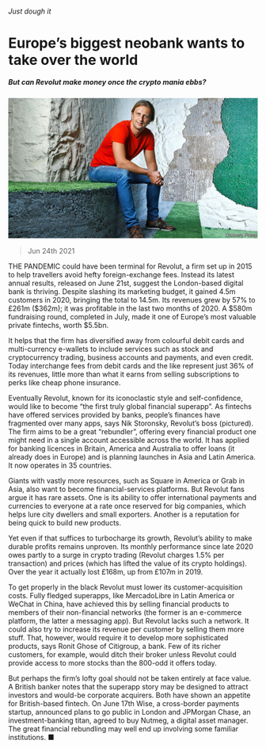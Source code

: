 ###### Just dough it

# Europe’s biggest neobank wants to take over the world 

##### But can Revolut make money once the crypto mania ebbs? 

![image](images/20210626_FNP001_0.jpg) 

> Jun 24th 2021 

THE PANDEMIC could have been terminal for Revolut, a firm set up in 2015 to help travellers avoid hefty foreign-exchange fees. Instead its latest annual results, released on June 21st, suggest the London-based digital bank is thriving. Despite slashing its marketing budget, it gained 4.5m customers in 2020, bringing the total to 14.5m. Its revenues grew by 57% to £261m ($362m); it was profitable in the last two months of 2020. A $580m fundraising round, completed in July, made it one of Europe’s most valuable private fintechs, worth $5.5bn.

It helps that the firm has diversified away from colourful debit cards and multi-currency e-wallets to include services such as stock and cryptocurrency trading, business accounts and payments, and even credit. Today interchange fees from debit cards and the like represent just 36% of its revenues, little more than what it earns from selling subscriptions to perks like cheap phone insurance.


Eventually Revolut, known for its iconoclastic style and self-confidence, would like to become “the first truly global financial superapp”. As fintechs have offered services provided by banks, people’s finances have fragmented over many apps, says Nik Storonsky, Revolut’s boss (pictured). The firm aims to be a great “rebundler”, offering every financial product one might need in a single account accessible across the world. It has applied for banking licences in Britain, America and Australia to offer loans (it already does in Europe) and is planning launches in Asia and Latin America. It now operates in 35 countries.

Giants with vastly more resources, such as Square in America or Grab in Asia, also want to become financial-services platforms. But Revolut fans argue it has rare assets. One is its ability to offer international payments and currencies to everyone at a rate once reserved for big companies, which helps lure city dwellers and small exporters. Another is a reputation for being quick to build new products.

Yet even if that suffices to turbocharge its growth, Revolut’s ability to make durable profits remains unproven. Its monthly performance since late 2020 owes partly to a surge in crypto trading (Revolut charges 1.5% per transaction) and prices (which has lifted the value of its crypto holdings). Over the year it actually lost £168m, up from £107m in 2019.

To get properly in the black Revolut must lower its customer-acquisition costs. Fully fledged superapps, like MercadoLibre in Latin America or WeChat in China, have achieved this by selling financial products to members of their non-financial networks (the former is an e-commerce platform, the latter a messaging app). But Revolut lacks such a network. It could also try to increase its revenue per customer by selling them more stuff. That, however, would require it to develop more sophisticated products, says Ronit Ghose of Citigroup, a bank. Few of its richer customers, for example, would ditch their broker unless Revolut could provide access to more stocks than the 800-odd it offers today.

But perhaps the firm’s lofty goal should not be taken entirely at face value. A British banker notes that the superapp story may be designed to attract investors and would-be corporate acquirers. Both have shown an appetite for British-based fintech. On June 17th Wise, a cross-border payments startup, announced plans to go public in London and JPMorgan Chase, an investment-banking titan, agreed to buy Nutmeg, a digital asset manager. The great financial rebundling may well end up involving some familiar institutions. ■

